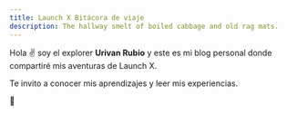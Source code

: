 ```yaml
---
title: Launch X Bitácora de viaje
description: The hallway smelt of boiled cabbage and old rag mats.
---
```


Hola ✌️  soy el explorer **Urivan Rubio** y este es mi blog personal donde compartiré mis aventuras de Launch X.

Te invito a conocer mis aprendizajes y leer mis experiencias.

🚀
